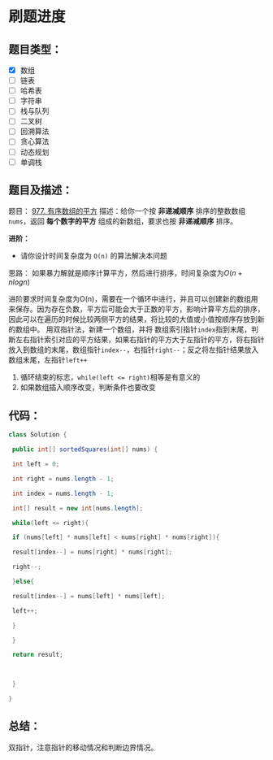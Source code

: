 # 刷题进度
## 题目类型：
- [x] 数组
- [ ] 链表
- [ ] 哈希表
- [ ] 字符串
- [ ] 栈与队列
- [ ] 二叉树
- [ ] 回溯算法
- [ ] 贪心算法
- [ ] 动态规划
- [ ] 单调栈

## 题目及描述：

题目： [977. 有序数组的平方](https://leetcode-cn.com/problems/squares-of-a-sorted-array/)
描述：给你一个按 **非递减顺序** 排序的整数数组 `nums`，返回 **每个数字的平方** 组成的新数组，要求也按 **非递减顺序** 排序。

**进阶：**

-   请你设计时间复杂度为 `O(n)` 的算法解决本问题


思路： 如果暴力解就是顺序计算平方，然后进行排序，时间复杂度为$O(n+ nlogn)$

进阶要求时间复杂度为O(n)，需要在一个循环中进行，并且可以创建新的数组用来保存。因为存在负数，平方后可能会大于正数的平方，影响计算平方后的排序，因此可以在遍历的时候比较两侧平方的结果，将比较的大值或小值按顺序存放到新的数组中。
用双指针法，新建一个数组，并将 数组索引指针`index`指到末尾，判断左右指针索引对应的平方结果，如果右指针的平方大于左指针的平方，将右指针放入到数组的末尾，数组指针`index--`，右指针`right--`；反之将左指针结果放入数组末尾，左指针`left++`
1. 循环结束的标志，`while(left <= right)`相等是有意义的
2. 如果数组插入顺序改变，判断条件也要改变


## 代码：
```java
class Solution {

 public int[] sortedSquares(int[] nums) {

 int left = 0;

 int right = nums.length - 1;

 int index = nums.length - 1;

 int[] result = new int[nums.length];

 while(left <= right){

 if (nums[left] * nums[left] < nums[right] * nums[right]){

 result[index--] = nums[right] * nums[right];

 right--;

 }else{

 result[index--] = nums[left] * nums[left];

 left++;

 }

 }

 return result;

  

 }

}
```




## 总结：
双指针，注意指针的移动情况和判断边界情况。